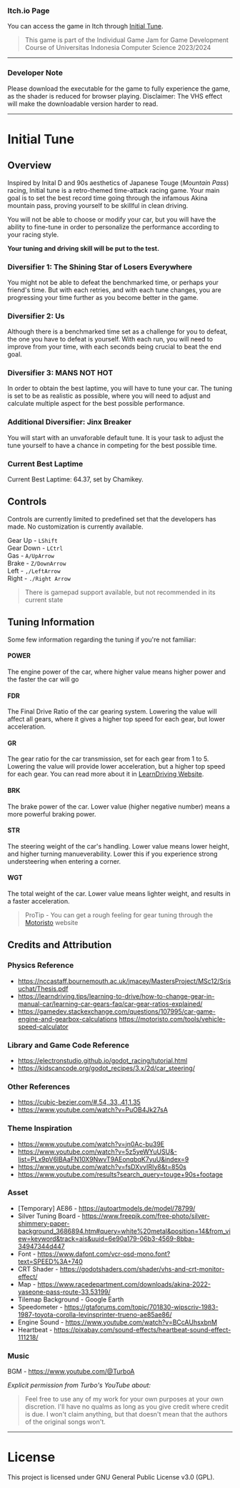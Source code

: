 ### Itch.io Page
You can access the game in Itch through [Initial Tune](https://stndaru.itch.io/initial-tune).

> This game is part of the Individual Game Jam for Game Development Course of Universitas Indonesia Computer Science 2023/2024 

---

### Developer Note
Please download the executable for the game to fully experience the game, as the shader is reduced for browser playing. Disclaimer: The VHS effect will make the downloadable version harder to read.

---
# Initial Tune

## Overview
Inspired by Inital D and 90s aesthetics of Japanese Touge (*Mountain Pass*) racing, Initial tune is a retro-themed time-attack racing game. Your main goal is to set the best record time going through the infamous Akina mountain pass, proving yourself to be skillful in clean driving.    

You will not be able to choose or modify your car, but you will have the ability to fine-tune in order to personalize the performance according to your racing style.

**Your tuning and driving skill will be put to the test.**

### Diversifier 1: The Shining Star of Losers Everywhere
You might not be able to defeat the benchmarked time, or perhaps your friend's time. But with each retries, and with each tune changes, you are progressing your time further as you become better in the game.

### Diversifier 2: Us
Although there is a benchmarked time set as a challenge for you to defeat, the one you have to defeat is yourself. With each run, you will need to improve from your time, with each seconds being crucial to beat the end goal. 

### Diversifier 3: MANS NOT HOT
In order to obtain the best laptime, you will have to tune your car. The tuning is set to be as realistic as possible, where you will need to adjust and calculate multiple aspect for the best possible performance.

### Additional Diversifier: Jinx Breaker
You will start with an unvaforable default tune. It is your task to adjust the tune yourself to have a chance in competing for the best possible time.

### Current Best Laptime
Current Best Laptime: 64.37, set by Chamikey.   

## Controls
Controls are currently limited to predefined set that the developers has made. No customization is currently available.    

Gear Up - `LShift`    
Gear Down - `LCtrl`   
Gas - `A/UpArrow`   
Brake - `Z/DownArrow`   
Left - `,/LeftArrow`   
Right - `./Right Arrow`   

> There is gamepad support available, but not recommended in its current state

## Tuning Information
Some few information regarding the tuning if you're not familiar:
#### POWER
The engine power of the car, where higher value means higher power and the faster the car will go
#### FDR
The Final Drive Ratio of the car gearing system. Lowering the value will affect all gears, where it gives a higher top speed for each gear, but lower acceleration.
#### GR
The gear ratio for the car transmission, set for each gear from 1 to 5. Lowering the value will provide lower acceleration, but a higher top speed for each gear. You can read more about it in [LearnDriving Website](https://learndriving.tips/learning-to-drive/how-to-change-gear-in-manual-car/learning-car-gears-faq/car-gear-ratios-explained/).
#### BRK
The brake power of the car. Lower value (higher negative number) means a more powerful braking power.
#### STR
The steering weight of the car's handling. Lower value means lower height, and higher turning manueverability. Lower this if you experience strong understeering when entering a corner.
#### WGT
The total weight of the car. Lower value means lighter weight, and results in a faster acceleration.

> ProTip - You can get a rough feeling for gear tuning through the [Motoristo](https://motoristo.com/tools/vehicle-speed-calculator?wheelSizeIn=16&tyreWidthMm=225&tyreHeightRatio=45&rpmMax=7000&finalDrive=3&gears=3.3%2C2.25%2C1.75%2C1%2C0.85%2C0.8) website

## Credits and Attribution
### Physics Reference

- https://nccastaff.bournemouth.ac.uk/jmacey/MastersProject/MSc12/Srisuchat/Thesis.pdf 
- https://learndriving.tips/learning-to-drive/how-to-change-gear-in-manual-car/learning-car-gears-faq/car-gear-ratios-explained/ 
- https://gamedev.stackexchange.com/questions/107995/car-game-engine-and-gearbox-calculations 
https://motoristo.com/tools/vehicle-speed-calculator 

### Library and Game Code Reference 

- https://electronstudio.github.io/godot_racing/tutorial.html 
- https://kidscancode.org/godot_recipes/3.x/2d/car_steering/ 

### Other References 

- https://cubic-bezier.com/#.54,.33,.41,1.35 
- https://www.youtube.com/watch?v=PuOB4Jk27sA 

### Theme Inspiration 

- https://www.youtube.com/watch?v=jn0Ac-bu39E 
- https://www.youtube.com/watch?v=5z5yeWYuUSU&-list=PLx9pV6lBAaFN10X9NwvT9AEonqbqK7yuU&index=9 
- https://www.youtube.com/watch?v=fsDXvvIRIy8&t=850s 
- https://www.youtube.com/results?search_query=touge+90s+footage 

### Asset

- [Temporary] AE86 - https://autoartmodels.de/model/78799/ 
- Silver Tuning Board - https://www.freepik.com/free-photo/silver-shimmery-paper-background_3686894.htm#query=white%20metal&position=14&from_view=keyword&track=ais&uuid=6e90a179-06b3-4569-8bba-34947344d447 
- Font - https://www.dafont.com/vcr-osd-mono.font?text=SPEED%3A+740 
- CRT Shader - https://godotshaders.com/shader/vhs-and-crt-monitor-effect/ 
- Map - https://www.racedepartment.com/downloads/akina-2022-yaseone-pass-route-33.53199/ 
- Tilemap Background - Google Earth 
- Speedometer - https://gtaforums.com/topic/701830-wipscriv-1983-1987-toyota-corolla-levinsprinter-trueno-ae85ae86/ 
- Engine Sound - https://www.youtube.com/watch?v=BCcAUhsxbnM 
- Heartbeat - https://pixabay.com/sound-effects/heartbeat-sound-effect-111218/ 

### Music

BGM - https://www.youtube.com/@TurboA 

*Explicit permission from Turbo's YouTube about:* 

>Feel free to use any of my work for your own purposes at your own discretion. I'll have no qualms as long as you give credit where credit is due. I won't claim anything, but that doesn't mean that the authors of the original songs won't.

---

# License
This project is licensed under GNU General Public License v3.0 (GPL).
